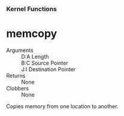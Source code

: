### Kernel Functions
# memcopy
<dl>
	<dt>Arguments</dt>
	<dd>D:A&nbsp;Length</dd>
	<dd>B:C&nbsp;Source Pointer</dd>
	<dd>J:I&nbsp;Destination Pointer</dd>
	<dt>Returns</dt>
	<dd>None</dd>
	<dt>Clobbers</dt>
	<dd>None</dd>
</dl>

 Copies memory from one location to another.
